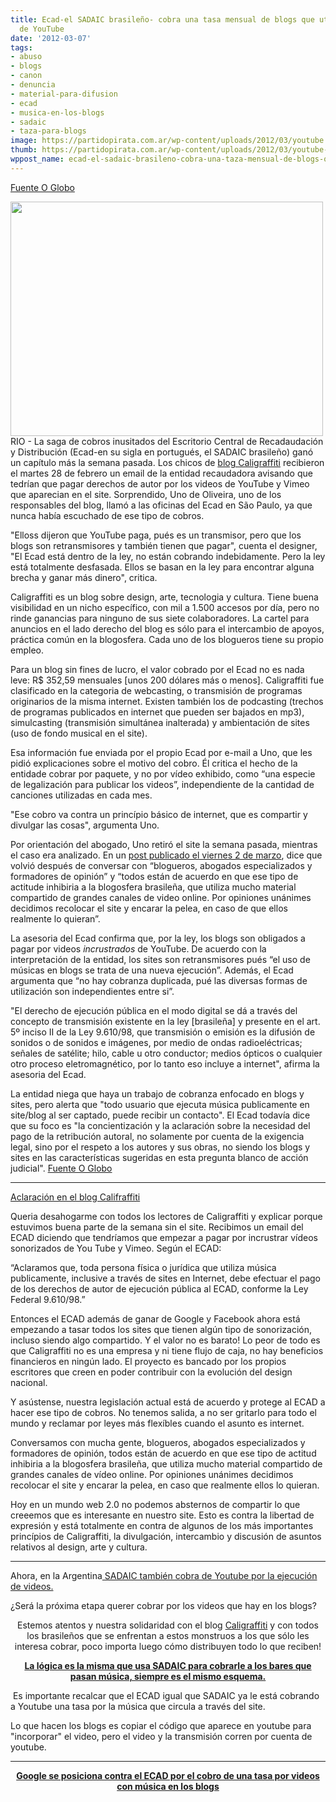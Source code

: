 ```yaml
---
title: Ecad-el SADAIC brasileño- cobra una tasa mensual de blogs que utilizan vídeos
  de YouTube
date: '2012-03-07'
tags:
- abuso
- blogs
- canon
- denuncia
- material-para-difusion
- ecad
- musica-en-los-blogs
- sadaic
- taza-para-blogs
image: https://partidopirata.com.ar/wp-content/uploads/2012/03/youtube.jpg
thumb: https://partidopirata.com.ar/wp-content/uploads/2012/03/youtube-150x150.jpg
wppost_name: ecad-el-sadaic-brasileno-cobra-una-taza-mensual-de-blogs-que-utilizan-videos-de-youtube
---
```


<a href="http://oglobo.globo.com/cultura/ecad-cobra-taxa-mensal-de-blogs-que-utilizam-videos-do-youtube-4233380" target="_blank">Fuente O Globo</a>

<a href="https://partidopirata.com.ar/wp-content/uploads/2012/03/youtube.jpg"><img class=" wp-image-3416 aligncenter" title="youtube" src="https://partidopirata.com.ar/wp-content/uploads/2012/03/youtube.jpg" alt="" width="500" height="375" /></a>RIO - La saga de cobros inusitados del Escritorio Central de Recadaudación y Distribución (Ecad-en su sigla en portugués, el SADAIC brasileño) ganó un capítulo más la semana pasada. Los chicos de <a href="http://www.caligraffiti.com.br/por-uma-internet-livre/" rel="external">blog Caligraffiti</a> recibieron el martes 28 de febrero un email de la entidad recaudadora avisando que tedrían que pagar derechos de autor por los videos de YouTube y Vimeo que aparecian en el site. Sorprendido, Uno de Oliveira, uno de los responsables del blog, llamó a las oficinas del Ecad en São Paulo, ya que nunca había escuchado de ese tipo de cobros.

"Elloss dijeron que YouTube paga, pués es un transmisor, pero que los blogs son retransmisores y también tienen que pagar", cuenta el designer, "El Ecad está dentro de la ley, no están cobrando indebidamente. Pero la ley está totalmente desfasada. Ellos se basan en la ley para encontrar alguna brecha y ganar más dinero", critica.

Caligraffiti es un blog sobre design, arte, tecnologia y cultura. Tiene buena visibilidad en un nicho específico, con mil a 1.500 accesos por día, pero no rinde ganancias para ninguno de sus siete colaboradores. La cartel para anuncios en el lado derecho del blog es sólo para el intercambio de apoyos, práctica común en la blogosfera. Cada uno de los blogueros tiene su propio empleo.

Para un blog sin fines de lucro, el valor cobrado por el Ecad no es nada leve: R$ 352,59 mensuales [unos 200 dólares más o menos]. Caligraffiti fue clasificado en la categoria de webcasting, o transmisión de programas originarios de la misma internet. Existen también los de podcasting (trechos de programas publicados en internet que pueden ser bajados en mp3), simulcasting (transmisión simultánea inalterada) y ambientación de sites (uso de fondo musical en el site).

Esa información fue enviada por el propio Ecad por e-mail a Uno, que les pidió explicaciones sobre el motivo del cobro. Él critica el hecho de la entidade cobrar por paquete, y no por vídeo exhibido, como “una especie de legalización para publicar los videos”, independiente de la cantidad de canciones utilizadas en cada mes.

"Ese cobro va contra un princípio básico de internet, que es compartir y divulgar las cosas", argumenta Uno.

Por orientación del abogado, Uno retiró el site la semana pasada, mientras el caso era analizado. En un <a href="http://www.caligraffiti.com.br/por-uma-internet-livre/" rel="external">post publicado el viernes 2 de marzo</a>, dice que volvió después de conversar con “blogueros, abogados especializados y formadores de opinión” y “todos están de acuerdo en que ese tipo de actitude inhibiria a la blogosfera brasileña, que utiliza mucho material compartido de grandes canales de video online. Por opiniones unánimes decidimos recolocar el site y encarar la pelea, en caso de que ellos realmente lo quieran”.

La asesoria del Ecad confirma que, por la ley, los blogs son obligados a pagar por videos <em>incrustrados</em> de YouTube. De acuerdo con la interpretación de la entidad, los sites son retransmisores pués “el uso de músicas en blogs se trata de una nueva ejecución”. Además, el Ecad argumenta que “no hay cobranza duplicada, pué las diversas formas de utilización son independientes entre si”.

"El derecho de ejecución pública en el modo digital se dá a través del concepto de transmisión existente en la ley [brasileña] y presente en el art. 5º inciso II de la Ley 9.610/98, que transmisión o emisión es la difusión de sonidos o de sonidos e imágenes, por medio de ondas radioeléctricas; señales de satélite; hilo, cable u otro conductor; medios ópticos o cualquier otro proceso eletromagnético, por lo tanto eso incluye a internet", afirma la asesoria del Ecad.

La entidad niega que haya un trabajo de cobranza enfocado en blogs y sites, pero alerta que "todo usuario que ejecuta música publicamente en site/blog al ser captado, puede recibir un contacto". El Ecad todavía dice que su foco es "la concientización y la aclaración sobre la necesidad del pago de la retribución autoral, no solamente por cuenta de la exigencia legal, sino por el respeto a los autores y sus obras, no siendo los blogs y sites en las características sugeridas en esta pregunta blanco de acción judicial".
<a href="http://oglobo.globo.com/cultura/ecad-cobra-taxa-mensal-de-blogs-que-utilizam-videos-do-youtube-4233380" target="_blank">Fuente O Globo</a>

<hr />

<a href="http://www.caligraffiti.com.br/por-uma-internet-livre/" target="_blank">Aclaración en el blog Califraffiti</a>

Queria desahogarme con todos los lectores de Caligraffiti y explicar porque estuvimos buena parte de la semana sin el site. Recibimos un email del ECAD diciendo que tendríamos que empezar a pagar por incrustrar vídeos sonorizados de You Tube y Vimeo. Según el ECAD:

“Aclaramos que, toda persona física o jurídica que utiliza música publicamente, inclusive a través de sites en Internet, debe efectuar el pago de los derechos de autor de ejecución pública al ECAD, conforme la Ley Federal 9.610/98.”

Entonces el ECAD además de ganar de Google y Facebook ahora está empezando a tasar todos los sites que tienen algún tipo de sonorización, incluso siendo algo compartido. Y el valor no es barato! Lo peor de todo es que Caligraffiti no es una empresa y ni tiene flujo de caja, no hay beneficios financieros en ningún lado. El proyecto es bancado por los propios escritores que creen en poder contribuir con la evolución del design nacional.

Y asústense, nuestra legislación actual está de acuerdo y protege al ECAD a hacer ese tipo de cobros. No tenemos salida, a no ser gritarlo para todo el mundo y reclamar por leyes más flexíbles cuando el asunto es internet.

Conversamos con mucha gente, blogueros, abogados especializados y formadores de opinión, todos están de acuerdo en que ese tipo de actitud inhibiria a la blogosfera brasileña, que utiliza mucho material compartido de grandes canales de vídeo online. Por opiniones unánimes decidimos recolocar el site y encarar la pelea, en caso que realmente ellos lo quieran.

Hoy en un mundo web 2.0 no podemos absternos de compartir lo que creeemos que es interesante en nuestro site. Esto es contra la libertad de expresión y está totalmente en contra de algunos de los más importantes princípios de Caligraffiti, la divulgación, intercambio y discusión de asuntos relativos al design, arte y cultura.

<hr />

Ahora, en la Argentina<a href="http://www.aliadodigital.com/2010/08/argentina-google-acuerda-con-sadaic-para-lanzar-youtube-com-ar/" target="_blank"> SADAIC también cobra de Youtube por la ejecución de videos.</a>

¿Será la próxima etapa querer cobrar por los videos que hay en los blogs?
<p style="text-align: center;">Estemos atentos y nuestra solidaridad con el blog <a href="http://www.caligraffiti.com.br/" target="_blank">Caligraffiti</a> y con todos los brasileños que se enfrentan a estos monstruos a los que sólo les interesa cobrar, poco importa luego cómo distribuyen todo lo que reciben!</p>
<p style="text-align: center;"><strong><a href="https://partidopirata.com.ar/2450/cuanto-hay-que-pagarle-a-las-sociedades-de-gestion-por-abrir-un-bar-orsai-bar">La lógica es la misma que usa SADAIC para cobrarle a los bares que pasan música, siempre es el mismo esquema.</a></strong></p>
 Es importante recalcar que el ECAD igual que SADAIC ya le está cobrando a Youtube una tasa por la música que circula a través del site.

Lo que hacen los blogs es copiar el código que aparece en youtube para "incorporar" el video, pero el video y la transmisión corren por cuenta de youtube.

<hr />
<p style="text-align: center;"><strong><a href="https://partidopirata.com.ar/3458/brasil-tasa-para-colocar-videos-con-musica-en-blogs-google-condena-al-ecad-y-pide-el-fin-de-cobros">Google se posiciona contra el ECAD por el cobro de una tasa por videos con música en los blogs</a></strong></p>
